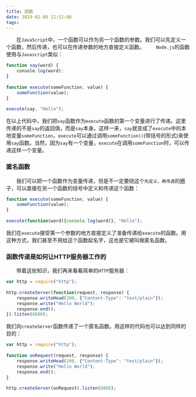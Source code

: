 ```yaml
---
title: 函数
date: 2019-02-08 12:52:08
tags:
---
```

&emsp;&emsp;在`JavaScript`中，一个函数可以作为另一个函数的参数。我们可以先定义一个函数，然后传递，也可以在传递参数的地方直接定义函数。
&emsp;&emsp;`Node.js`的函数使用与`Javascript`类似：

``` javascript
function say(word) {
    console.log(word);
}
​
function execute(someFunction, value) {
    someFunction(value);
}
​
execute(say, "Hello");
```

在以上代码中，我们把`say`函数作为`execute`函数的第一个变量进行了传递。这里传递的不是`say`的返回值，而是`say`本身。这样一来，`say`就变成了`execute`中的本地变量`someFunction`，`execute`可以通过调用`someFunction()`(带括号的形式)来使用`say`函数。当然，因为`say`有一个变量，`execute`在调用`someFunction`时，可以传递这样一个变量。

### 匿名函数

&emsp;&emsp;我们可以把一个函数作为变量传递，但是不一定要绕这个`先定义，再传递`的圈子，可以直接在另一个函数的括号中定义和传递这个函数：

``` javascript
function execute(someFunction, value) {
    someFunction(value);
}
​
execute(function(word){console.log(word)}, "Hello");
```

我们在`execute`接受第一个参数的地方直接定义了准备传递给`execute`的函数。用这种方式，我们甚至不用给这个函数起名字，这也是它被叫做匿名函数。

### 函数传递是如何让HTTP服务器工作的

&emsp;&emsp;带着这些知识，我们再来看看简单的`HTTP`服务器：

``` javascript
var http = require("http");
​
http.createServer(function(request, response) {
    response.writeHead(200, {"Content-Type": "text/plain"});
    response.write("Hello World");
    response.end();
}).listen(8888);
```

我们向`createServer`函数传递了一个匿名函数。用这样的代码也可以达到同样的目的：

``` javascript
var http = require("http");
​
function onRequest(request, response) {
    response.writeHead(200, {"Content-Type": "text/plain"});
    response.write("Hello World");
    response.end();
}
​
http.createServer(onRequest).listen(8888);
```